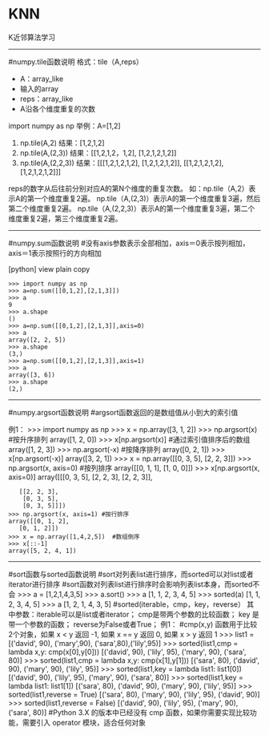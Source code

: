 # KNN
K近邻算法学习

------------------------------------------------------------------------------
#numpy.tile函数说明
格式：tile（A,reps）
* A：array_like
* 输入的array
* reps：array_like
* A沿各个维度重复的次数

import numpy as np
举例：A=[1,2]
1. np.tile(A,2)
结果：[1,2,1,2]
2. np.tile(A,(2,3))
结果：[[1,2,1,2，1,2], [1,2,1,2,1,2]]
3. np.tile(A,(2,2,3))
结果：[[[1,2,1,2,1,2], [1,2,1,2,1,2]],
[[1,2,1,2,1,2], [1,2,1,2,1,2]]]

reps的数字从后往前分别对应A的第N个维度的重复次数。
如：np.tile（A,2）表示A的第一个维度重复2遍。
np.tile（A,(2,3)）表示A的第一个维度重复3遍，然后第二个维度重复2遍。
np.tile（A,(2,2,3)）表示A的第一个维度重复3遍，第二个维度重复2遍，第三个维度重复2遍。

----------------------------------------------------------------------------------------
#numpy.sum函数说明
#没有axis参数表示全部相加，axis＝0表示按列相加，axis＝1表示按照行的方向相加

[python] view plain copy

    >>> import numpy as np
    >>> a=np.sum([[0,1,2],[2,1,3]])
    >>> a
    9
    >>> a.shape
    ()
    >>> a=np.sum([[0,1,2],[2,1,3]],axis=0)
    >>> a
    array([2, 2, 5])
    >>> a.shape
    (3,)
    >>> a=np.sum([[0,1,2],[2,1,3]],axis=1)
    >>> a
    array([3, 6])
    >>> a.shape
    (2,)

------------------------------------------------------------------------------------
#numpy.argsort函数说明
#argsort函数返回的是数组值从小到大的索引值

例1：
    >>> import numpy as np
    >>> x = np.array([3, 1, 2])
    >>> np.argsort(x)  #按升序排列
    array([1, 2, 0])
    >>> x[np.argsort(x)] #通过索引值排序后的数组
    array([1, 2, 3])
    >>> np.argsort(-x) #按降序排列
    array([0, 2, 1])
    >>> x[np.argsort(-x)]
    array([3, 2, 1])
    >>> x = np.array([[0, 3, 5], [2, 2, 3]])
    >>> np.argsort(x, axis=0) #按列排序
    array([[0, 1, 1],
       [1, 0, 0]])
    >>> x[np.argsort(x, axis=0)]
    array([[[0, 3, 5],
        [2, 2, 3],
        [2, 2, 3]],

       [[2, 2, 3],
        [0, 3, 5],
        [0, 3, 5]]])
    >>> np.argsort(x, axis=1) #按行排序
    array([[0, 1, 2],
       [0, 1, 2]])
    >>> x = np.array([1,4,2,5])  #数组倒序
    >>> x[::-1]
    array([5, 2, 4, 1])

--------------------------------------------------------------------------------
#sort函数与sorted函数说明
#sort对列表list进行排序，而sorted可以对list或者iterator进行排序
#sort函数对列表list进行排序时会影响列表list本身，而sorted不会
    >>> a = [1,2,1,4,3,5]
	>>> a.sort()
	>>> a
	[1, 1, 2, 3, 4, 5]
	>>> sorted(a)
	[1, 1, 2, 3, 4, 5]
	>>> a
	[1, 2, 1, 4, 3, 5]
#sorted(iterable，cmp，key，reverse）
其中参数：iterable可以是list或者iterator；
         cmp是带两个参数的比较函数；
		 key 是带一个参数的函数；
		 reverse为False或者True；
例1：
    #cmp(x,y) 函数用于比较2个对象，如果 x < y 返回 -1, 如果 x == y 返回 0, 如果 x > y 返回 1
    >>> list1 = [('david', 90), ('mary',90), ('sara',80),('lily',95)]
	>>> sorted(list1,cmp = lambda x,y: cmp(x[0],y[0]))
	[('david', 90), ('lily', 95), ('mary', 90), ('sara', 80)]
	>>> sorted(list1,cmp = lambda x,y: cmp(x[1],y[1]))
	[('sara', 80), ('david', 90), ('mary', 90), ('lily', 95)]
	>>> sorted(list1,key = lambda list1: list1[0])
	[('david', 90), ('lily', 95), ('mary', 90), ('sara', 80)]
	>>> sorted(list1,key = lambda list1: list1[1])
	[('sara', 80), ('david', 90), ('mary', 90), ('lily', 95)]
	>>> sorted(list1,reverse = True)
	[('sara', 80), ('mary', 90), ('lily', 95), ('david', 90)]
	>>> sorted(list1,reverse = False)
	[('david', 90), ('lily', 95), ('mary', 90), ('sara', 80)]
	#Python 3.X 的版本中已经没有 cmp 函数，如果你需要实现比较功能，需要引入 operator 模块，适合任何对象
















